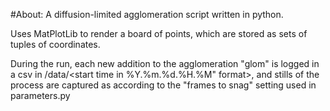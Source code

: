 #About:
A diffusion-limited agglomeration script written in python.

Uses MatPlotLib to render a board of points, which are stored as sets of tuples of coordinates.

During the run, each new addition to the agglomeration "glom" is logged in a csv in /data/<start time in %Y.%m.%d.%H.%M" format>, and stills of the process are captured as according to the "frames to snag" setting used in parameters.py
